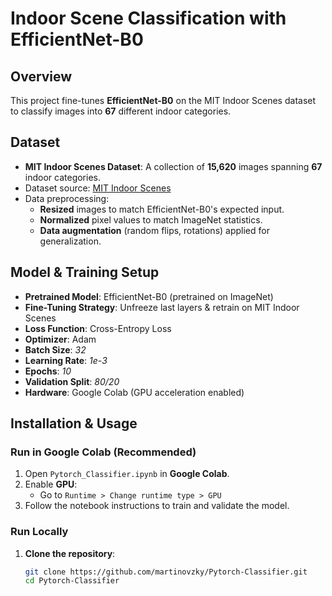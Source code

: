 # Indoor Scene Classification with EfficientNet-B0 
## Overview
This project fine-tunes **EfficientNet-B0** on the MIT Indoor Scenes dataset to classify images into **67** different indoor categories.


## Dataset
- **MIT Indoor Scenes Dataset**: A collection of **15,620** images spanning **67** indoor categories.
- Dataset source: [MIT Indoor Scenes](https://paperswithcode.com/dataset/mit-indoors-scenes)
- Data preprocessing:
  - **Resized** images to match EfficientNet-B0's expected input.
  - **Normalized** pixel values to match ImageNet statistics.
  - **Data augmentation** (random flips, rotations) applied for generalization.


## Model & Training Setup
- **Pretrained Model**: EfficientNet-B0 (pretrained on ImageNet)
- **Fine-Tuning Strategy**: Unfreeze last layers & retrain on MIT Indoor Scenes
- **Loss Function**: Cross-Entropy Loss
- **Optimizer**: Adam
- **Batch Size**: *32*
- **Learning Rate**: *1e-3*
- **Epochs**: *10*
- **Validation Split**: *80/20*
- **Hardware**: Google Colab (GPU acceleration enabled)

## Installation & Usage

### **Run in Google Colab (Recommended)**
1. Open `Pytorch_Classifier.ipynb` in **Google Colab**.
2. Enable **GPU**:  
   - Go to `Runtime > Change runtime type > GPU`
3. Follow the notebook instructions to train and validate the model.

### **Run Locally**
1. **Clone the repository**:
   ```bash
   git clone https://github.com/martinovzky/Pytorch-Classifier.git
   cd Pytorch-Classifier




